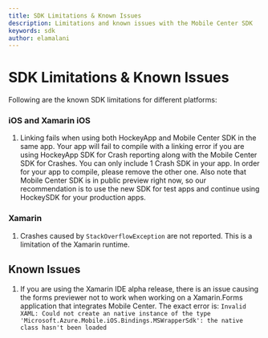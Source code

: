 ```yaml
---
title: SDK Limitations & Known Issues
description: Limitations and known issues with the Mobile Center SDK
keywords: sdk
author: elamalani
---
```


# SDK Limitations & Known Issues

Following are the known SDK limitations for different platforms:

### iOS and Xamarin iOS
1. Linking fails when using both HockeyApp and Mobile Center SDK in the same app.
Your app will fail to compile with a linking error if you are using HockeyApp SDK for Crash reporting along with the Mobile Center SDK for Crashes. You can only include 1 Crash SDK in your app. In order for your app to compile, please remove the other one. Also note that Mobile Center SDK is in public preview right now, so our recommendation is to use the new SDK for test apps and continue using HockeySDK for your production apps.

### Xamarin
1. Crashes caused by `StackOverflowException` are not reported. This is a limitation of the Xamarin runtime.

## Known Issues

1. If you are using the Xamarin IDE alpha release, there is an issue causing the forms previewer not to work when working on a Xamarin.Forms application that integrates Mobile Center. The exact error is: `Invalid XAML: Could not create an native instance of the type 'Microsoft.Azure.Mobile.iOS.Bindings.MSWrapperSdk': the native class hasn't been loaded`
